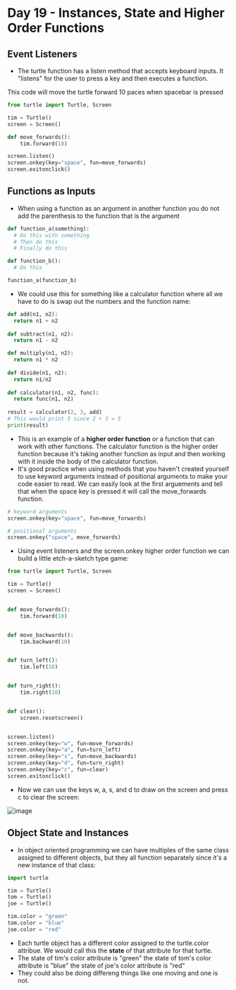# Day 19 - Instances, State and Higher Order Functions



## Event Listeners

- The turtle function has a listen method that accepts keyboard inputs. It "listens" for the user to press a key and then executes a function.

This code will move the turtle forward 10 paces when spacebar is pressed
```python
from turtle import Turtle, Screen

tim = Turtle()
screen = Screen()

def move_forwards():
    tim.forward(10)

screen.listen()
screen.onkey(key="space", fun=move_forwards)
screen.exitonclick()
```


## Functions as Inputs
- When using a function as an argument in another function you do not add the parenthesis to the function that is the argument
```python
def function_a(something):
  # Do this with something
  # Then do this
  # Finally do this

def function_b():
  # Do this

function_a(function_b)
```
- We could use this for something like a calculator function where all we have to do is swap out the numbers and the function name:
```python
def add(n1, n2):
  return n1 + n2
  
def subtract(n1, n2):
  return n1 - n2

def multiply(n1, n2):
  return n1 * n2
 
def divide(n1, n2):
  return n1/n2
 
def calculator(n1, n2, func):
  return func(n1, n2)
  
result = calculator(2, 3, add)
# This would print 5 since 2 + 3 = 5
print(result)
```
- This is an example of a **higher order function** or a function that can work with other functions. The calculator function is the higher order function because it's taking another function as input and then working with it inside the body of the calculator function.
- It's good practice when using methods that you haven't created yourself to use keyword arguments instead of positional arguments to make your code easier to read.
We can easily look at the first arguements and tell that when the space key is pressed it will call the move_forwards function.
```python
# keyword arguments
screen.onkey(key="space", fun=move_forwards)

# positional arguments
screen.onkey("space", move_forwards)
```
- Using event listeners and the screen.onkey higher order function we can build a little etch-a-sketch type game:
```python
from turtle import Turtle, Screen

tim = Turtle()
screen = Screen()


def move_forwards():
    tim.forward(10)


def move_backwards():
    tim.backward(10)


def turn_left():
    tim.left(10)


def turn_right():
    tim.right(10)


def clear():
    screen.resetscreen()


screen.listen()
screen.onkey(key="w", fun=move_forwards)
screen.onkey(key="a", fun=turn_left)
screen.onkey(key="s", fun=move_backwards)
screen.onkey(key="d", fun=turn_right)
screen.onkey(key="c", fun=clear)
screen.exitonclick()
```
- Now we can use the keys w, a, s, and d to draw on the screen and press c to clear the screen:

![image](https://user-images.githubusercontent.com/52113778/209177594-91c3a02e-d5f9-4889-abb8-fc9cd0563c03.png)

## Object State and Instances

- In object oriented programming we can have multiples of the same class assigned to different objects, but they all function separately since it's a new instance of that class:
```python
import turtle

tim = Turtle()
tom = Turtle()
joe = Turtle()

tim.color = "green"
tom.color = "blue"
joe.color = "red"
```
- Each turtle object has a different color assigned to the turtle.color attribue. We would call this the **state** of that attribute for that turtle.
- The state of tim's color attribute is "green" the state of tom's color attribute is "blue" the state of joe's color attribute is "red"
- They could also be doing differeng things like one moving and one is not.

